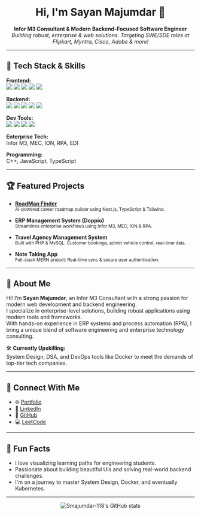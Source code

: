 <!-- Profile README for Sayan Majumdar (@Smajumdar-118) -->

<h1 align="center">Hi, I'm Sayan Majumdar 👋</h1>
<p align="center">
  <b>Infor M3 Consultant & Modern Backend-Focused Software Engineer</b><br>
  <i>Building robust, enterprise & web solutions. Targeting SWE/SDE roles at Flipkart, Myntra, Cisco, Adobe & more!</i>
</p>

---

## 🚀 Tech Stack & Skills

**Frontend:**  
<img src="https://img.shields.io/badge/React.js-20232A?style=flat&logo=react" /> <img src="https://img.shields.io/badge/Next.js-000?style=flat&logo=next.js" /> <img src="https://img.shields.io/badge/TypeScript-3178C6?style=flat&logo=typescript" /> <img src="https://img.shields.io/badge/Tailwind_CSS-38B2AC?style=flat&logo=tailwind-css" /> <img src="https://img.shields.io/badge/Framer_Motion-0055FF?style=flat&logo=framer" />

**Backend:**  
<img src="https://img.shields.io/badge/Node.js-339933?style=flat&logo=node.js" /> <img src="https://img.shields.io/badge/Express.js-000?style=flat&logo=express" /> <img src="https://img.shields.io/badge/MongoDB-47A248?style=flat&logo=mongodb" /> <img src="https://img.shields.io/badge/MySQL-4479A1?style=flat&logo=mysql" /> <img src="https://img.shields.io/badge/PHP-777BB4?style=flat&logo=php" />

**Dev Tools:**  
<img src="https://img.shields.io/badge/Git-F05032?style=flat&logo=git" /> <img src="https://img.shields.io/badge/Docker-2496ED?style=flat&logo=docker" /> <img src="https://img.shields.io/badge/Postman-FF6C37?style=flat&logo=postman" /> <img src="https://img.shields.io/badge/REST_APIs-FF6F00?style=flat" />

**Enterprise Tech:**  
Infor M3, MEC, ION, RPA, EDI

**Programming:**  
C++, JavaScript, TypeScript

---

## 🏆 Featured Projects

- **[RoadMap Finder](https://roadmap-finder.vercel.app/)**  
  <sub>AI-powered career roadmap builder using Next.js, TypeScript & Tailwind.</sub>

- **ERP Management System (Doppio)**  
  <sub>Streamlines enterprise workflows using Infor M3, MEC, ION & RPA.</sub>

- **Travel Agency Management System**  
  <sub>Built with PHP & MySQL. Customer bookings, admin vehicle control, real-time data.</sub>

- **Note Taking App**  
  <sub>Full-stack MERN project: Real-time sync & secure user authentication.</sub>

---

## 📘 About Me

Hi! I’m **Sayan Majumdar**, an Infor M3 Consultant with a strong passion for modern web development and backend engineering.  
I specialize in enterprise-level solutions, building robust applications using modern tools and frameworks.  
With hands-on experience in ERP systems and process automation (RPA), I bring a unique blend of software engineering and enterprise technology consulting.

🛠️ **Currently Upskilling:**  
System Design, DSA, and DevOps tools like Docker to meet the demands of top-tier tech companies.

---

## 🔗 Connect With Me

- 🌐 [Portfolio](https://smajumdar-portfolio.vercel.app)
- 💼 [LinkedIn](https://linkedin.com/in/sayan-majumdar-01ab62259)
- 🧠 [GitHub](https://github.com/Smajumdar-118)
- 💻 [LeetCode](https://leetcode.com/u/SMajumdar4444/)

---

## 🎯 Fun Facts

- I love visualizing learning paths for engineering students.
- Passionate about building beautiful UIs and solving real-world backend challenges.
- I'm on a journey to master System Design, Docker, and eventually Kubernetes.

---

<p align="center">
  <img src="https://github-readme-stats.vercel.app/api?username=Smajumdar-118&show_icons=true&theme=radical" alt="Smajumdar-118's GitHub stats" />
</p>
